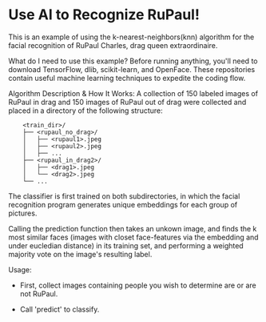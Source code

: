 # Use AI to Recognize RuPaul!

This is an example of using the k-nearest-neighbors(knn) algorithm for the facial recognition of RuPaul Charles, drag queen extraordinaire.

What do I need to use this example?
Before running anything, you'll need to download TensorFlow, dlib, scikit-learn, and OpenFace.
These repositories contain useful machine learning techniques to expedite the coding flow.

Algorithm Description & How It Works:
A collection of 150 labeled images of RuPaul in drag and 150 images of RuPaul out of drag were collected and placed in a directory of the following structure:

        <train_dir>/
        ├── <rupaul_no_drag>/
        │   ├── <rupaul1>.jpeg
        │   ├── <rupaul2>.jpeg
        │   ├── ...
        ├── <rupaul_in_drag2>/
        │   ├── <drag1>.jpeg
        │   └── <drag2>.jpeg
        └── ...
        
The classifier is first trained on both subdirectories, in which the facial recognition program generates unique embeddings for each group of pictures.

Calling the prediction function then takes an unkown image, and finds the k most similar faces (images with closet face-features via the embedding and under eucledian distance) in its training set,
and performing a weighted majority vote on the image's resulting label.

Usage:
- First, collect images containing people you wish to determine are or are not RuPaul.

- Call 'predict' to classify.



